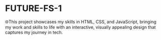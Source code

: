 # FUTURE-FS-1
🌐This project showcases my skills in HTML, CSS, and JavaScript, bringing my work and skills to life with an interactive, visually appealing design that captures my journey in tech.
